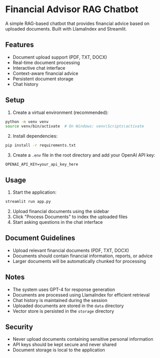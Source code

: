 # Financial Advisor RAG Chatbot

A simple RAG-based chatbot that provides financial advice based on uploaded documents. Built with LlamaIndex and Streamlit.

## Features

- Document upload support (PDF, TXT, DOCX)
- Real-time document processing
- Interactive chat interface
- Context-aware financial advice
- Persistent document storage
- Chat history

## Setup

1. Create a virtual environment (recommended):
```bash
python -m venv venv
source venv/bin/activate  # On Windows: venv\Scripts\activate
```

2. Install dependencies:
```bash
pip install -r requirements.txt
```

3. Create a `.env` file in the root directory and add your OpenAI API key:
```
OPENAI_API_KEY=your_api_key_here
```

## Usage

1. Start the application:
```bash
streamlit run app.py
```

2. Upload financial documents using the sidebar
3. Click "Process Documents" to index the uploaded files
4. Start asking questions in the chat interface

## Document Guidelines

- Upload relevant financial documents (PDF, TXT, DOCX)
- Documents should contain financial information, reports, or advice
- Larger documents will be automatically chunked for processing

## Notes

- The system uses GPT-4 for response generation
- Documents are processed using LlamaIndex for efficient retrieval
- Chat history is maintained during the session
- Uploaded documents are stored in the `data` directory
- Vector store is persisted in the `storage` directory

## Security

- Never upload documents containing sensitive personal information
- API keys should be kept secure and never shared
- Document storage is local to the application 